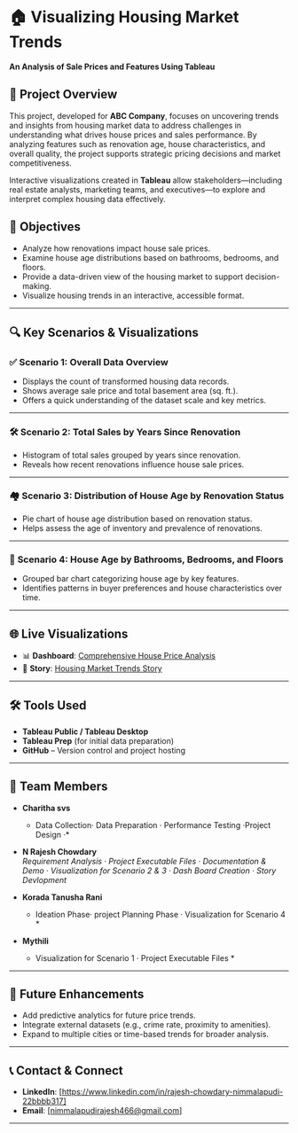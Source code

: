 ﻿# 🏠 Visualizing Housing Market Trends  
**An Analysis of Sale Prices and Features Using Tableau**

## 📌 Project Overview

This project, developed for **ABC Company**, focuses on uncovering trends and insights from housing market data to address challenges in understanding what drives house prices and sales performance. By analyzing features such as renovation age, house characteristics, and overall quality, the project supports strategic pricing decisions and market competitiveness.

Interactive visualizations created in **Tableau** allow stakeholders—including real estate analysts, marketing teams, and executives—to explore and interpret complex housing data effectively.

## 🎯 Objectives

- Analyze how renovations impact house sale prices.
- Examine house age distributions based on bathrooms, bedrooms, and floors.
- Provide a data-driven view of the housing market to support decision-making.
- Visualize housing trends in an interactive, accessible format.

---

## 🔍 Key Scenarios & Visualizations

### ✅ **Scenario 1: Overall Data Overview**
- Displays the count of transformed housing data records.
- Shows average sale price and total basement area (sq. ft.).
- Offers a quick understanding of the dataset scale and key metrics.

---

### 🛠️ **Scenario 2: Total Sales by Years Since Renovation**
- Histogram of total sales grouped by years since renovation.
- Reveals how recent renovations influence house sale prices.

---

### 🏘️ **Scenario 3: Distribution of House Age by Renovation Status**
- Pie chart of house age distribution based on renovation status.
- Helps assess the age of inventory and prevalence of renovations.

---

### 🛁 **Scenario 4: House Age by Bathrooms, Bedrooms, and Floors**
- Grouped bar chart categorizing house age by key features.
- Identifies patterns in buyer preferences and house characteristics over time.

---

## 🌐 Live Visualizations

- 📊 **Dashboard**: [Comprehensive House Price Analysis](https://public.tableau.com/views/VisualizingHousingPriceTrends/Dashboard?:language=en-US&:sid=&:redirect=auth&:display_count=n&:origin=viz_share_link)  
- 📖 **Story**: [Housing Market Trends Story](https://public.tableau.com/views/VisualizingHousingPriceTrends/Story?:language=en-US&:sid=&:redirect=auth&:display_count=n&:origin=viz_share_link)

---

## 🛠 Tools Used

- **Tableau Public / Tableau Desktop**
- **Tableau Prep** (for initial data preparation)
- **GitHub** – Version control and project hosting

---

## 👥 Team Members

- **Charitha svs**  
  * Data Collection· Data Preparation · Performance Testing ·Project Design ·*

- **N Rajesh Chowdary**  
  *Requirement Analysis · Project Executable Files · Documentation & Demo · Visualization for Scenario 2 & 3 · Dash Board Creation · Story Devlopment*

- **Korada Tanusha Rani**  
  * Ideation Phase· project Planning Phase · Visualization for Scenario 4 *

- **Mythili**  
  *  Visualization for Scenario 1 · Project Executable Files *



---

## 🚀 Future Enhancements

- Add predictive analytics for future price trends.
- Integrate external datasets (e.g., crime rate, proximity to amenities).
- Expand to multiple cities or time-based trends for broader analysis.

---

## 📞 Contact & Connect

- **LinkedIn**: [https://www.linkedin.com/in/rajesh-chowdary-nimmalapudi-22bbbb317]
- **Email**: [nimmalapudirajesh466@gmail.com]

---

